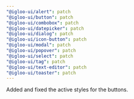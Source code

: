 ```yaml
---
"@igloo-ui/alert": patch
"@igloo-ui/button": patch
"@igloo-ui/combobox": patch
"@igloo-ui/datepicker": patch
"@igloo-ui/dialog": patch
"@igloo-ui/icon-button": patch
"@igloo-ui/modal": patch
"@igloo-ui/popover": patch
"@igloo-ui/select": patch
"@igloo-ui/tag": patch
"@igloo-ui/text-editor": patch
"@igloo-ui/toaster": patch
---
```


Added and fixed the active styles for the buttons.
